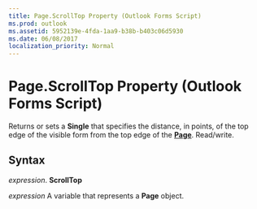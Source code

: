 ```yaml
---
title: Page.ScrollTop Property (Outlook Forms Script)
ms.prod: outlook
ms.assetid: 5952139e-4fda-1aa9-b38b-b403c06d5930
ms.date: 06/08/2017
localization_priority: Normal
---
```



# Page.ScrollTop Property (Outlook Forms Script)

Returns or sets a  **Single** that specifies the distance, in points, of the top edge of the visible form from the top edge of the **[Page](Outlook.page.md)**. Read/write.


## Syntax

_expression_. **ScrollTop**

_expression_ A variable that represents a  **Page** object.


